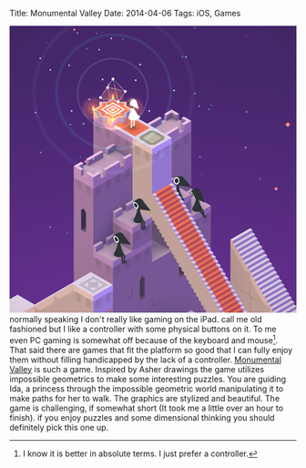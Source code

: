 Title: Monumental Valley
Date: 2014-04-06
Tags: iOS, Games

![Monumental Valey](/images/201404-ida.png)
normally speaking I don't really like gaming on the iPad. call me old fashioned but I like a controller with some physical buttons on it. To me even PC gaming is somewhat off because of the keyboard and mouse[^kebms]. That said there are games that fit the platform so good that I can fully enjoy them without filling handicapped by the lack of a controller. [Monumental Valley](https://itunes.apple.com/nl/app/monument-valley/id728293409?l=en&mt=8) is such a game. Inspired by Asher drawings the game utilizes impossible geometrics to make some interesting puzzles. You are guiding Ida, a princess through the impossible geometric world manipulating it to make paths for her to walk. The graphics are stylized and beautiful. The game is challenging, if somewhat short (It took me a little over an hour to finish). if you enjoy puzzles and some dimensional thinking you should definitely pick this one up.
 

[^kebms]: I know it is better in absolute terms. I just prefer a controller.